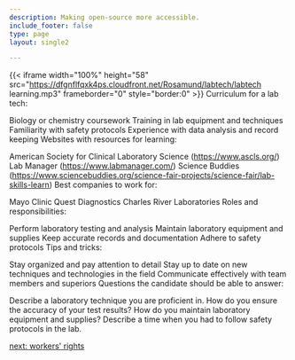 ```yaml
---
description: Making open-source more accessible.
include_footer: false
type: page
layout: single2

---
```


{{< iframe width="100%" height="58" src="https://dfgnflfqxk4ps.cloudfront.net/Rosamund/labtech/labtech learning.mp3" frameborder="0" style="border:0" >}}
Curriculum for a lab tech:

Biology or chemistry coursework
Training in lab equipment and techniques
Familiarity with safety protocols
Experience with data analysis and record keeping
Websites with resources for learning:

American Society for Clinical Laboratory Science (https://www.ascls.org/)
Lab Manager (https://www.labmanager.com/)
Science Buddies (https://www.sciencebuddies.org/science-fair-projects/science-fair/lab-skills-learn)
Best companies to work for:

Mayo Clinic
Quest Diagnostics
Charles River Laboratories
Roles and responsibilities:

Perform laboratory testing and analysis
Maintain laboratory equipment and supplies
Keep accurate records and documentation
Adhere to safety protocols
Tips and tricks:

Stay organized and pay attention to detail
Stay up to date on new techniques and technologies in the field
Communicate effectively with team members and superiors
Questions the candidate should be able to answer:

Describe a laboratory technique you are proficient in.
How do you ensure the accuracy of your test results?
How do you maintain laboratory equipment and supplies?
Describe a time when you had to follow safety protocols in the lab.


<a href="https://workdojos.com/labtech/rights">next: workers' rights</a>
